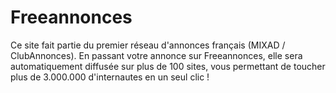 Freeannonces
============

Ce site fait partie du premier réseau d'annonces français (MIXAD / ClubAnnonces). En passant votre annonce sur Freeannonces, elle sera automatiquement diffusée sur plus de 100 sites, vous permettant de toucher plus de 3.000.000 d'internautes en un seul clic !
